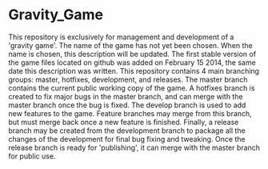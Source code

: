 Gravity_Game
============

This repository is exclusively for management and development of
a 'gravity game'. The name of the game has not yet been chosen.
When the name is chosen, this description will be updated. The
first stable version of the game files located on github was added
on February 15 2014, the same date this description was written.
This repository contains 4 main branching groups: master, hotfixes, development,
and releases. The master branch contains the current public working copy
of the game. A hotfixes branch is created to fix major bugs in the master
branch, and can merge with the master branch once the bug is fixed. The develop
branch is used to add new features to the game. Feature branches may merge from
this branch, but must merge back once a new feature is finished. Finally, a
release branch may be created from the development branch to package all the
changes of the development for final bug fixing and tweaking. Once the
release branch is ready for 'publishing', it can merge with the master
branch for public use.
